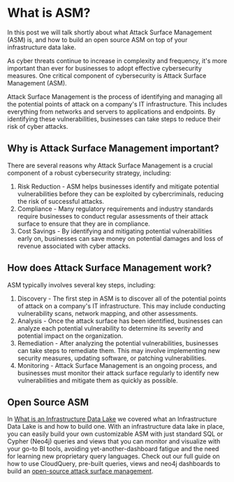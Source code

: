 # What is ASM?

In this post we will talk shortly about what Attack Surface Management (ASM) is, and how to build an open source ASM on top of your infrastructure data lake.

As cyber threats continue to increase in complexity and frequency, it's more important than ever for businesses to adopt effective cybersecurity measures. One critical component of cybersecurity is Attack Surface Management (ASM).

Attack Surface Management is the process of identifying and managing all the potential points of attack on a company's IT infrastructure. This includes everything from networks and servers to applications and endpoints. By identifying these vulnerabilities, businesses can take steps to reduce their risk of cyber attacks.

## Why is Attack Surface Management important?

There are several reasons why Attack Surface Management is a crucial component of a robust cybersecurity strategy, including:

1. Risk Reduction - ASM helps businesses identify and mitigate potential vulnerabilities before they can be exploited by cybercriminals, reducing the risk of successful attacks.
2. Compliance - Many regulatory requirements and industry standards require businesses to conduct regular assessments of their attack surface to ensure that they are in compliance.
3. Cost Savings - By identifying and mitigating potential vulnerabilities early on, businesses can save money on potential damages and loss of revenue associated with cyber attacks.

## How does Attack Surface Management work?

ASM typically involves several key steps, including:

1. Discovery - The first step in ASM is to discover all of the potential points of attack on a company's IT infrastructure. This may include conducting vulnerability scans, network mapping, and other assessments.
2. Analysis - Once the attack surface has been identified, businesses can analyze each potential vulnerability to determine its severity and potential impact on the organization.
3. Remediation - After analyzing the potential vulnerabilities, businesses can take steps to remediate them. This may involve implementing new security measures, updating software, or patching vulnerabilities.
4. Monitoring - Attack Surface Management is an ongoing process, and businesses must monitor their attack surface regularly to identify new vulnerabilities and mitigate them as quickly as possible.

## Open Source ASM

In [What is an Infrastructure Data Lake](/docs/glossary/what-is-infrastructure-data-lake) we covered what an Infrastructure Data Lake is and how to build one. With an infrastructure data lake in place, you can easily build your own customizable ASM with just standard SQL or Cypher (Neo4j) queries and views that you can monitor and visualize with your go-to BI tools, avoiding yet-another-dashboard fatigue and the need for learning new proprietary query languages. Check out our full guide on how to use CloudQuery, pre-built queries, views and neo4j dashboards to build an [open-source attack surface management](/how-to-guides/attack-surface-management-with-graph).